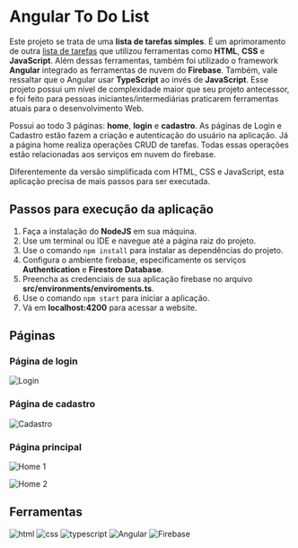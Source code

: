 # Angular To Do List
Este projeto se trata de uma **lista de tarefas simples**. É um aprimoramento de outra [lista de tarefas](https://github.com/FernandoHugo399/simple-to-do-list) que utilizou ferramentas como **HTML**, **CSS** e **JavaScript**. Além dessas ferramentas, também foi utilizado o framework **Angular** integrado as ferramentas de nuvem do **Firebase**. Também, vale ressaltar que o Angular usar **TypeScript** ao invés de **JavaScript**. Esse projeto possui um nível de complexidade maior que seu projeto antecessor, e foi feito para pessoas iniciantes/intermediárias praticarem ferramentas atuais para o desenvolvimento Web.

Possui ao todo 3 páginas: **home**, **login** e **cadastro**. As páginas de Login e Cadastro estão fazem a criação e autenticação do usuário na aplicação. Já a página home realiza operações CRUD de tarefas. Todas essas operações estão relacionadas aos serviços em nuvem do firebase.

Diferentemente da versão simplificada com HTML, CSS e JavaScript, esta aplicação precisa de mais passos para ser executada.
## Passos para execução da aplicação

1. Faça a instalação do **NodeJS** em sua máquina.
2. Use um terminal ou IDE e navegue até a página raiz do projeto.
3. Use o comando `npm install` para instalar as dependências do projeto.
4. Configura o ambiente firebase, especificamente os serviços **Authentication** e **Firestore Database**.
5. Preencha as credenciais de sua aplicação firebase no arquivo **src/environments/enviroments.ts**.
6. Use o comando `npm start` para iniciar a aplicação.
7. Vá em **localhost:4200** para acessar a website.

## Páginas
### Página de login
![Login](https://github.com/user-attachments/assets/58949c2d-8660-4582-889c-8af7e9720d81)

### Página de cadastro
![Cadastro](https://github.com/user-attachments/assets/901ec01e-fcd9-4352-95a0-8c474783661a)

### Página principal
![Home 1](https://github.com/user-attachments/assets/c63e305f-3d6a-4923-911f-12fd627da434)

![Home 2](https://github.com/user-attachments/assets/57645b8f-1705-4e80-9a82-82ed8b15c67c)

## Ferramentas
<p>
    <img src="https://img.shields.io/badge/HTML5-E34F26?style=for-the-badge&logo=html5&logoColor=white" alt="html">
    <img src="https://img.shields.io/badge/CSS3-1572B6?style=for-the-badge&logo=css3&logoColor=white" alt="css">
    <img src="https://img.shields.io/badge/TypeScript-007ACC?style=for-the-badge&logo=typescript&logoColor=white" alt="typescript">
    <img src="https://img.shields.io/badge/Angular-DD0031?style=for-the-badge&logo=angular&logoColor=white" alt="Angular">
    <img src="https://img.shields.io/static/v1?style=for-the-badge&message=Firebase&color=222222&logo=Firebase&logoColor=FFCA28&label=" alt="Firebase">
</p>
